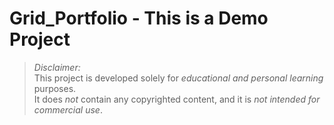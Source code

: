 # Grid_Portfolio -  This is a Demo Project

> *Disclaimer:*  
> This project is developed solely for *educational and personal learning* purposes.  
> It does *not* contain any copyrighted content, and it is *not intended for commercial use*.
